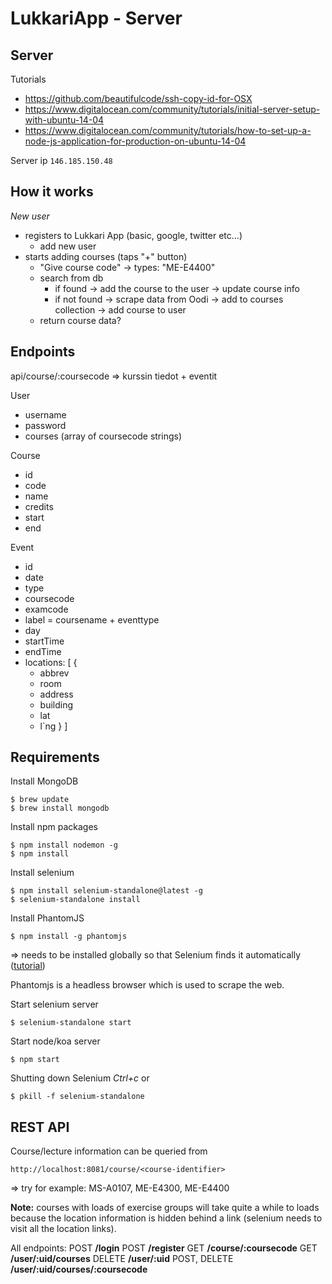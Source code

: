 # LukkariApp - Server

## Server

Tutorials
- https://github.com/beautifulcode/ssh-copy-id-for-OSX
- https://www.digitalocean.com/community/tutorials/initial-server-setup-with-ubuntu-14-04
- https://www.digitalocean.com/community/tutorials/how-to-set-up-a-node-js-application-for-production-on-ubuntu-14-04

Server ip
`146.185.150.48`

## How it works
*New user*
- registers to Lukkari App (basic, google, twitter etc...)
  - add new user
- starts adding courses (taps "+" button)
  - "Give course code" -> types: "ME-E4400"
  - search from db
    - if found -> add the course to the user -> update course info
    - if not found -> scrape data from Oodi -> add to courses collection -> add course to user
  - return course data?

## Endpoints

api/course/:coursecode
=> kurssin tiedot + eventit

User
- username
- password
- courses (array of coursecode strings)


Course
- id
- code
- name
- credits
- start
- end


Event
- id
- date
- type
- coursecode
- examcode
- label = coursename + eventtype
- day
- startTime
- endTime
- locations: [
  {
    - abbrev
    - room
    - address
    - building
    - lat
    - l`ng
  }
]

## Requirements

Install MongoDB
```
$ brew update
$ brew install mongodb
```

Install npm packages
```
$ npm install nodemon -g
$ npm install
```

Install selenium
```
$ npm install selenium-standalone@latest -g
$ selenium-standalone install
```

Install PhantomJS
```
$ npm install -g phantomjs
```
=> needs to be installed globally so that Selenium finds it automatically ([tutorial](http://code.tutsplus.com/tutorials/headless-functional-testing-with-selenium-and-phantomjs--net-30545))

Phantomjs is a headless browser which is used to scrape the web.

Start selenium server
```
$ selenium-standalone start
```

Start node/koa server
```
$ npm start
```

Shutting down Selenium *Ctrl+c* or
```
$ pkill -f selenium-standalone
```

## REST API

Course/lecture information can be queried from
```
http://localhost:8081/course/<course-identifier>
```
=> try for example: MS-A0107, ME-E4300, ME-E4400

**Note:** courses with loads of exercise groups will take quite a while to loads because the location information is hidden behind a link (selenium needs to visit all the location links).

All endpoints:
POST **/login**
POST **/register**
GET **/course/:coursecode**
GET **/user/:uid/courses**
DELETE **/user/:uid**
POST, DELETE **/user/:uid/courses/:coursecode**
